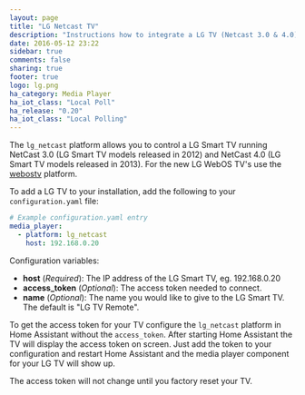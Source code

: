 ```yaml
---
layout: page
title: "LG Netcast TV"
description: "Instructions how to integrate a LG TV (Netcast 3.0 & 4.0) within Home Assistant."
date: 2016-05-12 23:22
sidebar: true
comments: false
sharing: true
footer: true
logo: lg.png
ha_category: Media Player
ha_iot_class: "Local Poll"
ha_release: "0.20"
ha_iot_class: "Local Polling"
---
```


The `lg_netcast` platform allows you to control a LG Smart TV running NetCast 3.0 (LG Smart TV models released in 2012) and NetCast 4.0 (LG Smart TV models released in 2013). For the new LG WebOS TV's use the [webostv](/components/media_player.webostv) platform.

To add a LG TV to your installation, add the following to your `configuration.yaml` file:

```yaml
# Example configuration.yaml entry
media_player:
  - platform: lg_netcast
    host: 192.168.0.20
```

Configuration variables:

- **host** (*Required*): The IP address of the LG Smart TV, eg. 192.168.0.20
- **access_token** (*Optional*): The access token needed to connect.
- **name** (*Optional*): The name you would like to give to the LG Smart TV. The default is "LG TV Remote".

To get the access token for your TV configure the `lg_netcast` platform in Home Assistant without the `access_token`.
After starting Home Assistant the TV will display the access token on screen.
Just add the token to your configuration and restart Home Assistant and the media player component for your LG TV will show up.

<p class='note'>
The access token will not change until you factory reset your TV.
</p>

